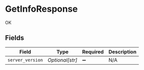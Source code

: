 # GetInfoResponse

OK


## Fields

| Field              | Type               | Required           | Description        |
| ------------------ | ------------------ | ------------------ | ------------------ |
| `server_version`   | *Optional[str]*    | :heavy_minus_sign: | N/A                |